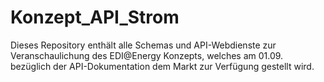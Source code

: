 # Konzept_API_Strom
Dieses Repository enthält alle Schemas und API-Webdienste zur Veranschaulichung des EDI@Energy Konzepts, welches am 01.09. bezüglich der API-Dokumentation dem Markt zur Verfügung gestellt wird.
